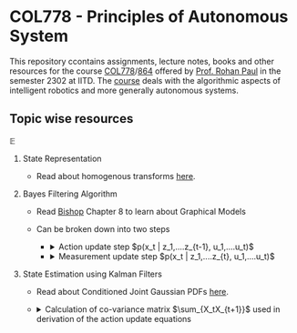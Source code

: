 # COL778 - Principles of Autonomous System
This repository ccontains assignments, lecture notes, books and other resources for the course [COL778](https://lily-molybdenum-65d.notion.site/COL778-Principles-of-Autonomous-Systems-eb895fb5ac0d4edc860533439cce8fa7)/[864](https://lily-molybdenum-65d.notion.site/COL864-Special-Topics-in-AI-Embodied-AI-28e0e65bfef34ee8a9905375f5e419b3) offered by [Prof. Rohan Paul](https://www.cse.iitd.ac.in/~rohanpaul/index.html) in the semester 2302 at IITD. The [course](https://lily-molybdenum-65d.notion.site/COL778-Principles-of-Autonomous-Systems-eb895fb5ac0d4edc860533439cce8fa7) deals with the algorithmic aspects of intelligent robotics and more generally autonomous systems. 
## Topic wise resources
$\mathbb{E}$
1) State Representation
   - Read about homogenous transforms [here](https://mecharithm.com/learning/lesson/homogenous-transformation-matrices-configurations-in-robotics-12#).

2) Bayes Filtering Algorithm
   - Read [Bishop](https://github.com/iamsecretlyflash/COL774/blob/main/Bishop%20-%20Pattern%20Recognition%20And%20Machine%20Learning%20-%20Springer%20%202006.pdf) Chapter 8 to learn about Graphical Models
   - Can be broken down into two steps
     - <details>
        <summary>Action update step $p(x_t | z_1,....z_{t-1}, u_1,....u_t)$</summary>
        <br>
        $p(x_t | z_1,....z_{t-1}, u_1,....u_t) = \int_{x_{t-1}}p(x_t | z_1,....z_{t-1}, u_1,....u_t, x_{t-1})p(x_{t-1} | z_1,....z_{t-1},u_1,....u_t)dx_{t-1}$
       Now, $p(x_t | z_1,....z_{t-1}, u_1,....u_t, x_{t-1}) = p(x_t | x_{t-1}, u_t)$ and $p(x_{t-1} | z_1,....z_{t-1},u_1,....u_t) = Bel(x_{t-1})$
       $\therefore p(x_t | z_1,....z_{t-1}, u_1,....u_t) = \int_{x_{t-1}}p(x_t | x_{t-1}, u_t)Bel(x_{t-1})dx_{t-1}$
       <br>
       or, $\overline{Bel}(X_t) = \int_{x_{t-1}}p(x_t | x_{t-1}, u_t)Bel(x_{t-1})dx_{t-1}$
     
     </details>
     
      - <details>
        <summary>Measurement update step $p(x_t | z_1,....z_{t}, u_1,....u_t)$</summary>
        <br>
        $p(x_t | z_1,....z_{t}, u_1,....u_t) = \eta * p(z_t | x_t,z_1,....z_{t-1}, u_1,....u_t) * p(x_t |z_1,....z_{t-1}, u_1,....u_t)$

        Now, $p(z_t | x_t,z_1,....z_{t-1}, u_1,....u_t) = p(z_t | x_t)$ <br>
        $\therefore Bel(x_t) = \eta * p(z_t | x_t) * \overline{Bel}(x_t)$
     
     </details>
3) State Estimation using Kalman Filters
   - Read about Conditioned Joint Gaussian PDFs [here](https://bmeyers.github.io/conditional_distribution_for_jointly_gaussian_random_vectors/).
   -  <details>
      <summary>Calculation of co-variance matrix $\sum_{X_tX_{t+1}}$ used in derivation of the action update equations</summary>
      <br>
         
      $\sum_{X_{t+1}X_t}$ = $\mathbb{E}[(X_{t+1} - \mu_{X_{t+1}})(X_t - \mu_{X_t})^T]$
      
      $\sum_{X_{t+1}X_t}$ = $\mathbb{E}[(X_{t+1} - A_t\mu_t - B_t\mu_t)(X_t - \mu_t)^T]$
      
      $\sum_{X_{t+1}X_t}$ = $\mathbb{E}[(A_tX_t - A_t\mu_t + \epsilon_t)(X_t - \mu_t)^T]$
      
      $\sum_{X_{t+1}X_t}$ = $\mathbb{E}[(A_tX_t - A_t\mu_t + \epsilon_t)(X_t^T - \mu_t^T)]$
      
      $\sum_{X_{t+1}X_t}$ = $\mathbb{E}[A_tX_tX_t^T - A_t\mu_tX_t^T + \epsilon_tX_t - A_tX_t\mu_t^T + A_t\mu_t\mu_t^T - \epsilon_t\mu_t^T]$
      
      Since $\epsilon_t$ is an independent zero-mean random variable, all terms with $\epsilon_t$ go to 0
      
      $\sum_{X_{t+1}X_t}$ = $\mathbb{E}[A_tX_tX_t^T - 2 * A_t\mu_tX_t^T + A_t\mu_t\mu_t^T]$
      
      $\sum_{X_{t+1}X_t}$ = $A_t\mathbb{E}[X_tX_t^T] - A_t\mu_t\mu_t^T$
      
      $\sum_{X_{t+1}X_t}$ = $A_t(\mathbb{E}[X_tX_t^T] - \mathbb{E}[X_t]\mathbb{E}[X_t]^T)$
      
      $\sum_{X_{t+1}X_t}$ = $A_t\sum_{t|0:t}$
      
      </details>
